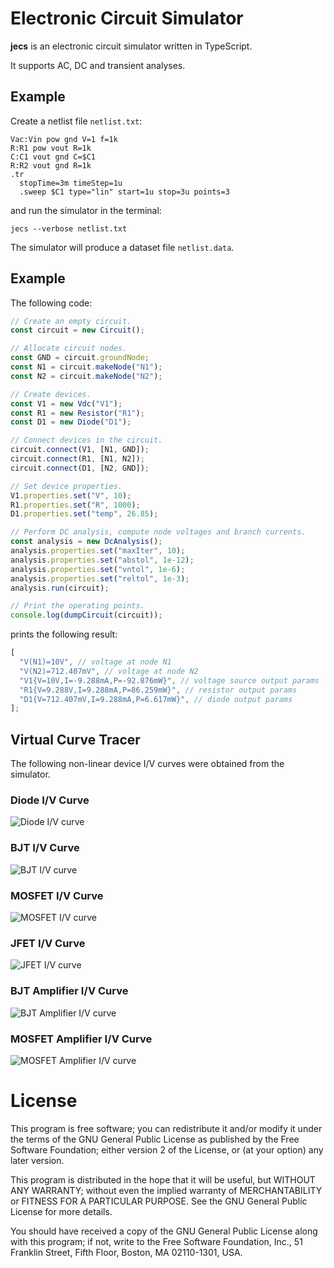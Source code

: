 # Electronic Circuit Simulator

**jecs** is an electronic circuit simulator written in TypeScript.

It supports AC, DC and transient analyses.

## Example

Create a netlist file `netlist.txt`:

```text
Vac:Vin pow gnd V=1 f=1k
R:R1 pow vout R=1k
C:C1 vout gnd C=$C1
R:R2 vout gnd R=1k
.tr
  stopTime=3m timeStep=1u
  .sweep $C1 type="lin" start=1u stop=3u points=3
```

and run the simulator in the terminal:

```shell
jecs --verbose netlist.txt
```

The simulator will produce a dataset file `netlist.data`.

## Example

The following code:

```typescript
// Create an empty circuit.
const circuit = new Circuit();

// Allocate circuit nodes.
const GND = circuit.groundNode;
const N1 = circuit.makeNode("N1");
const N2 = circuit.makeNode("N2");

// Create devices.
const V1 = new Vdc("V1");
const R1 = new Resistor("R1");
const D1 = new Diode("D1");

// Connect devices in the circuit.
circuit.connect(V1, [N1, GND]);
circuit.connect(R1, [N1, N2]);
circuit.connect(D1, [N2, GND]);

// Set device properties.
V1.properties.set("V", 10);
R1.properties.set("R", 1000);
D1.properties.set("temp", 26.85);

// Perform DC analysis, compute node voltages and branch currents.
const analysis = new DcAnalysis();
analysis.properties.set("maxIter", 10);
analysis.properties.set("abstol", 1e-12);
analysis.properties.set("vntol", 1e-6);
analysis.properties.set("reltol", 1e-3);
analysis.run(circuit);

// Print the operating points.
console.log(dumpCircuit(circuit));
```

prints the following result:

```typescript
[
  "V(N1)=10V", // voltage at node N1
  "V(N2)=712.407mV", // voltage at node N2
  "V1{V=10V,I=-9.288mA,P=-92.876mW}", // voltage source output params
  "R1{V=9.288V,I=9.288mA,P=86.259mW}", // resistor output params
  "D1{V=712.407mV,I=9.288mA,P=6.617mW}", // diode output params
];
```

## Virtual Curve Tracer

The following non-linear device I/V curves were obtained from the simulator.

### Diode I/V Curve

![Diode I/V curve](examples/iv-diode.svg)

### BJT I/V Curve

![BJT I/V curve](examples/iv-bjt.svg)

### MOSFET I/V Curve

![MOSFET I/V curve](examples/iv-mosfet.svg)

### JFET I/V Curve

![JFET I/V curve](examples/iv-jfet.svg)

### BJT Amplifier I/V Curve

![BJT Amplifier I/V curve](examples/amp-bjt.svg)

### MOSFET Amplifier I/V Curve

![MOSFET Amplifier I/V curve](examples/amp-mosfet.svg)

# License

This program is free software; you can redistribute it and/or modify it under
the terms of the GNU General Public License as published by the Free Software
Foundation; either version 2 of the License, or (at your option) any later
version.

This program is distributed in the hope that it will be useful, but WITHOUT ANY
WARRANTY; without even the implied warranty of MERCHANTABILITY or FITNESS FOR A
PARTICULAR PURPOSE. See the GNU General Public License for more details.

You should have received a copy of the GNU General Public License along with
this program; if not, write to the Free Software Foundation, Inc., 51 Franklin
Street, Fifth Floor, Boston, MA 02110-1301, USA.
